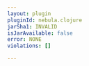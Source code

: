 ```yaml
---
layout: plugin
pluginId: nebula.clojure
jarSha1: INVALID
isJarAvailable: false
error: NONE
violations: []

---
```


